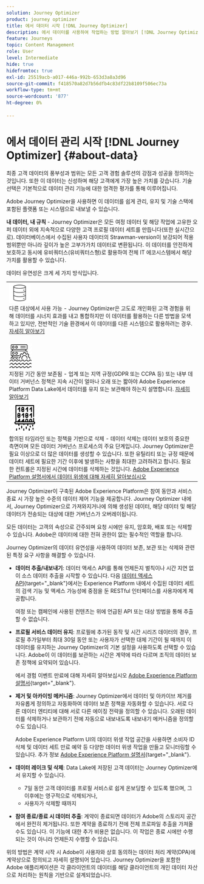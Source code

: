 ```yaml
---
solution: Journey Optimizer
product: journey optimizer
title: 에서 데이터 시작 [!DNL Journey Optimizer]
description: 에서 데이터를 사용하여 작업하는 방법 알아보기 [!DNL Journey Optimizer]
feature: Journeys
topic: Content Management
role: User
level: Intermediate
hide: true
hidefromtoc: true
exl-id: 25519acb-a017-446a-992b-653d3a8a3d96
source-git-commit: f418570a82d7b56dfb4c83df22b8109f506ec73a
workflow-type: tm+mt
source-wordcount: '877'
ht-degree: 0%

---
```


# 에서 데이터 관리 시작 [!DNL Journey Optimizer] {#about-data}

최종 고객 데이터의 풍부성과 범위는 모든 고객 경험 솔루션의 강점과 성공을 정의하는 것입니다. 또한 이 데이터는 신성하며 해당 고객에게 가장 높은 가치를 갖습니다. 기술 선택은 기본적으로 데이터 관리 기능에 대한 엄격한 평가를 통해 이루어집니다.

Adobe Journey Optimizer을 사용하면 이 데이터를 쉽게 관리, 유지 및 기술 스택에 포함된 플랫폼 또는 시스템으로 내보낼 수 있습니다.

**내 데이터, 내 규칙** - Journey Optimizer은 모든 여정 데이터 및 해당 작업에 고유한 오퍼 데이터 외에 지속적으로 다양한 고객 프로필 데이터 세트를 만듭니다(또한 실시간으로). 데이터베이스에서 수집된 사용자 데이터의 Strawman-version이 보강되어 적용 범위뿐만 아니라 깊이가 높은 고부가가치 데이터로 변환됩니다. 이 데이터를 안전하게 보호하고 동시에 유비쿼터스(유비쿼터스형)로 활용하여 전체 IT 에코시스템에서 해당 가치를 활용할 수 있습니다.

데이터 유연성은 크게 세 가지 방식입니다.


<table style="table-layout:fixed">
<tr style="border: 0;">
  <td>
    <div><img alt="대상" src="assets/do-not-localize/dest.png" /> 
    <br>다른 대상에서 사용 가능 - Journey Optimizer은 고도로 개인화된 고객 경험을 위해 데이터를 시너지 효과를 내고 통합하지만 이 데이터를 활용하는 다른 방법을 모색하고 있지만, 전반적인 기술 환경에서 이 데이터를 다른 시스템으로 활용하려는 경우.
    <div>
     <a href="../start/ajo-integrations.md">자세히 알아보기</a></div>
    </div>
    <br>
  </td>
</tr>
  <td>
    <div><img alt="유지" src="assets/do-not-localize/retention.png" />  
    <br>지정된 기간 동안 보존됨 - 업계 또는 지역 규정(GDPR 또는 CCPA 등) 또는 내부 데이터 거버넌스 정책은 지속 시간이 얼마나 오래 또는 짧아야 Adobe Experience Platform Data Lake에서 데이터를 유지 또는 보관해야 하는지 설명합니다. <a href="../privacy/get-started-privacy.md">자세히 알아보기</a></div>
  </td>
</tr>
<tr style="border: 0;">
  <td>
    <div><img alt="정책" src="assets/do-not-localize/policy.png" /> 
    <br>합의된 타임라인 또는 정책을 기반으로 삭제 - 데이터 삭제는 데이터 보호의 중요한 측면이며 모든 데이터 거버넌스 프로세스의 주요 단계입니다. Journey Optimizer은 필요 이상으로 더 많은 데이터를 생성할 수 있습니다. 또한 유틸리티 또는 규정 때문에 데이터 세트에 필요한 기간 이후에 발생하는 사항을 최대한 고려하려고 합니다. 필요한 컨트롤은 지정된 시간에 데이터를 삭제하는 것입니다. <a href="https://experienceleague.adobe.com/docs/experience-platform/hygiene/ui/overview.html">Adobe Experience Platform 설명서에서 데이터 위생에 대해 자세히 알아보십시오</a></div>
  </td>
</tr>
</table>

Journey Optimizer이 구축된 Adobe Experience Platform은 참여 동안과 서비스 종료 시 가장 높은 수준의 데이터 제어 기능을 제공합니다. Journey Optimizer 내에서, Journey Optimizer으로 가져와지거나에 의해 생성된 데이터, 해당 데이터 및 해당 데이터가 전송되는 대상에 대한 거버넌스가 오버레이됩니다.

모든 데이터는 고객의 속성으로 간주되며 요청 시에만 유지, 암호화, 배포 또는 삭제할 수 있습니다. Adobe은 데이터에 대한 전혀 권한이 없는 필수적인 역할을 합니다.

Journey Optimizer의 데이터 유연성을 사용하여 데이터 보존, 보관 또는 삭제와 관련된 특정 요구 사항을 해결할 수 있습니다.

* **데이터 추출/내보내기**: 데이터 액세스 API를 통해 언제든지 벌칙이나 시간 지연 없이 소스 데이터 추출을 시작할 수 있습니다. 다음 [데이터 액세스 API](https://experienceleague.adobe.com/docs/experience-platform/data-access/api.html){target=&quot;_blank&quot;}에서는 Experience Platform 내에서 수집된 데이터 세트의 검색 기능 및 액세스 가능성에 중점을 둔 RESTful 인터페이스를 사용자에게 제공합니다. <!--In the future (on roadmap), you can use file-based destinations to export and migrate log data from Adobe Journey Optimizer. -->

   여정 또는 캠페인에 사용된 컨텐츠는 위에 언급된 API 또는 대상 방법을 통해 추출할 수 없습니다.

* **프로필 서비스 데이터 유지**: 프로필에 추가된 동작 및 시간 시리즈 데이터의 경우, 프로필 추가일부터 최대 30일 동안 또는 사용자가 선택한 대체 기간이 될 때까지 이 데이터를 유지하는 Journey Optimizer의 기본 설정을 사용하도록 선택할 수 있습니다. Adobe이 이 데이터를 보관하는 시간은 계약에 따라 다르며 조직의 데이터 보존 정책에 요약되어 있습니다.

   에서 경험 이벤트 만료에 대해 자세히 알아보십시오 [Adobe Experience Platform 설명서](https://experienceleague.adobe.com/docs/experience-platform/profile/event-expirations.html){target=&quot;_blank&quot;}.

* **제거 및 아카이빙 메커니즘**: Journey Optimizer에서 데이터 및 아카이브 제거를 자유롭게 정의하고 자동화하여 데이터 보존 정책을 자동화할 수 있습니다. 서로 다른 데이터 엔티티에 대해 서로 다른 에이징 전략을 정의할 수 있습니다. 오래된 데이터를 삭제하거나 보관하기 전에 자동으로 내보내도록 내보내기 메커니즘을 정의할 수도 있습니다.

   Adobe Experience Platform UI의 데이터 위생 작업 공간을 사용하면 소비자 ID 삭제 및 데이터 세트 만료 예약 등 다양한 데이터 위생 작업을 만들고 모니터링할 수 있습니다. 추가 정보 [Adobe Experience Platform 설명서](https://experienceleague.adobe.com/docs/experience-platform/hygiene/ui/overview.html){target=&quot;_blank&quot;}.

* **데이터 레이크 및 삭제**: Data Lake에 저장된 고객 데이터는 Journey Optimizer에서 유지할 수 있습니다.

   * 7일 동안 고객 데이터를 프로필 서비스로 쉽게 온보딩할 수 있도록 했으며, 그 이후에는 영구적으로 삭제되거나,
   * 사용자가 삭제할 때까지


* **참여 종료/종료 시 데이터 추출**: 계약이 종료되면 데이터가 Adobe의 스토리지 공간에서 완전히 제거됩니다. 또한 계약을 종료하기 전에 전체 프로파일 추출을 가져올 수도 있습니다. 이 기능에 대한 추가 비용은 없습니다. 이 작업은 종료 시에만 수행되는 것이 아니라 언제든지 수행할 수 있습니다.

위의 방법은 계약 시작 시 Adobe이 사용자와 상호 동의하는 데이터 처리 계약(DPA)에 계약상으로 정의되고 자세히 설명되어 있습니다. Journey Optimizer을 포함한 Adobe 애플리케이션은 각 클라이언트의 데이터를 해당 클라이언트의 개인 데이터 자산으로 처리하는 원칙을 기반으로 설계되었습니다.
